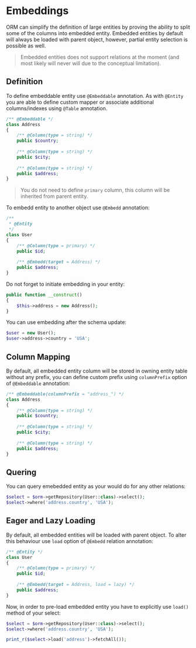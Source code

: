 # Embeddings
ORM can simplify the definition of large entities by proving the ability to split some of the columns into embedded entity. Embedded entities by default will always be loaded with parent object, however, partial entity selection is possible as well.

> Embedded entities does not support relations at the moment (and most likely will never will due to the conceptual limitation).

## Definition
To define embeddable entity use `@Embeddable` annotation. As with `@Entity` you are able to define custom mapper or associate additional columns/indexes using `@Table` annotation.

```php
/** @Embeddable */
class Address 
{
    /** @Column(type = string) */ 
    public $country;
  
    /** @Column(type = string) */ 
    public $city;
  
    /** @Column(type = string) */ 
    public $address;
}
```

> You do not need to define `primary` column, this column will be inherited from parent entity.

To embedd entity to another object use `@Embedd` annotation:

```php
/**  
 * @Entity
 */
class User 
{
    /** @Column(type = primary) */
    public $id;
    
    /** @Embedd(target = Address) */
    public $address;
}
```

Do not forget to initiate embedding in your entity:

```php
public function __construct()
{
    $this->address = new Address();
}
```

You can use embedding after the schema update:

```php
$user = new User();
$user->address->country = 'USA';
```

## Column Mapping
By default, all embedded entity column will be stored in owning entity table without any prefix, you can define custom prefix using
`columnPrefix` option of `@Embeddable` annotation:

```php
/** @Embeddable(columnPrefix = "address_") */
class Address 
{
    /** @Column(type = string) */ 
    public $country;
  
    /** @Column(type = string) */ 
    public $city;
  
    /** @Column(type = string) */ 
    public $address;
}
```

## Quering
You can query emebedded entity as your would do for any other relations:

```php
$select = $orm->getRepository(User::class)->select();
$select->where('address.country', 'USA');
```

## Eager and Lazy Loading
By default, all embedded entities will be loaded with parent object. To alter this behaviour use `load` option of `@Embedd` relation annotation:

```php
/** @Entity */
class User 
{
    /** @Column(type = primary) */
    public $id;
    
    /** @Embedd(target = Address, load = lazy) */
    public $address;
}
```

Now, in order to pre-load embedded entity you have to explicitly use `load()` method of your select:

```php
$select = $orm->getRepository(User::class)->select();
$select->where('address.country', 'USA');

print_r($select->load('address')->fetchAll());
```
